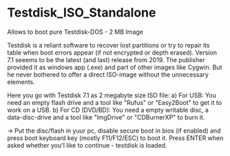 # Testdisk_ISO_Standalone
Allows to boot pure Testdisk-DOS - 2 MB Image

Testdisk is a reliant software to recover lost partitions or try to repair its table when boot errors appear (if not encrypted or depth erased).
Version 7.1 seeems to be the latest (and last) release from 2019. The publisher provided it as windows app (.exe) and part of other images like Cygwin.
But he never bothered to offer a direct ISO-image without the unnecessary elements.

Here you go with Testdisk 7.1 as 2 megabyte size ISO file:
a) For USB: You need an empty flash drive and a tool like "Rufus" or "Easy2Boot" to get it to work on a USB.
b) For CD (DVD/BD): You need a empty writable disc, a data-disc-drive and a tool like "ImgDrive" or "CDBurnerXP" to burn it.

-> Put the disc/flash in yuur pc, disable secure boot in bios (if enabled) and press boot keyboard key (mostly F11/F12/ESC) to boot it. Press ENTER when asked whether you'l like to continue - testdisk is loaded.
